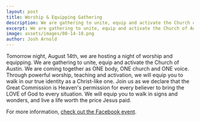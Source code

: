 ```yaml
---
layout: post
title: Worship & Equipping Gathering
description: We are gathering to unite, equip and activate the Church of Austin. We are coming together as ONE body, ONE church and ONE voice. Through powerful worship, teaching and activation, we will equip you to walk in our true identity as a Christ-like one. Join us as we declare that the Great Commission is Heaven's permission for every believer to bring the LOVE of God to every situation. We will equip you to walk in signs and wonders, and live a life worth the price Jesus paid.
excerpt: We are gathering to unite, equip and activate the Church of Austin. We are coming together as ONE body, ONE church and ONE voice. Through powerful worship, teaching and activation, we will equip you to walk in our true identity as a Christ-like one. Join us as we declare that the Great Commission is Heaven's permission for every believer to bring the LOVE of God to every situation. We will equip you to walk in signs and wonders, and live a life worth the price Jesus paid.
image: assets/images/08-14-18.png
author: Josh Arnold
---
```


Tomorrow night, August 14th, we are hosting a night of worship and equipping. We are gathering to unite, equip and activate the Church of Austin. We are coming together as ONE body, ONE church and ONE voice. Through powerful worship, teaching and activation, we will equip you to walk in our true identity as a Christ-like one. Join us as we declare that the Great Commission is Heaven's permission for every believer to bring the LOVE of God to every situation. We will equip you to walk in signs and wonders, and live a life worth the price Jesus paid.

For more information, <a href="https://www.facebook.com/events/2066408293378268/">check out the Facebook event</a>.